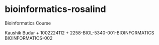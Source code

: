 # bioinformatics-rosalind
Bioinformatics Course

Kaushik Budur + 1002224112 + 2258-BIOL-5340-001-BIOINFORMATICS
BIOINFORMATICS-002
